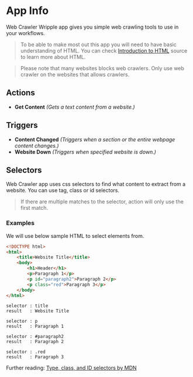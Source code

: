 ﻿# App Info
Web Crawler Wripple app gives you simple web crawling tools to use in your workflows. 

> To be able to make most out this app you will need to have basic understanding of HTML.
> You can check [Introduction to HTML](https://developer.mozilla.org/en-US/docs/Learn/HTML/Introduction_to_HTML) source to learn more about HTML.

> Please note that many websites blocks web crawlers. Only use web crawler on the websites that allows crawlers.

## Actions
- **Get Content** *(Gets a text content from a website.)*
  
## Triggers
- **Content Changed** *(Triggers when a section or the entire webpage content changes.)*
- **Website Down** *(Triggers when specified website is down.)*


## Selectors
Web Crawler app uses css selectors to find what content to extract from a website. You can use tag, class or id selectors.

> If there are multiple matches to the selector, action will only use the first match.

### Examples
We will use below sample HTML to select elements from.

```html title="Sample HTML"
<!DOCTYPE html>
<html>
    <title>Website Title</title>
    <body>
        <h1>Header</h1>
        <p>Paragraph 1</p>
        <p id="paragraph2">Paragraph 2</p>
        <p class="red">Paragraph 3</p>
    </body>
</html>
```

```text title="Select the title of the page by tag"
selector : title
result   : Website Title
```

```text title="Select the first paragraph by tag"
selector : p
result   : Paragraph 1
```

```text title="Select the second paragraph by id"
selector : #paragraph2
result   : Paragraph 2
```

```text title="Select the third paragraph by class name"
selector : .red
result   : Paragraph 3
```

Further reading: [Type, class, and ID selectors by MDN](https://developer.mozilla.org/en-US/docs/Learn/CSS/Building_blocks/Selectors/Type_Class_and_ID_Selectors)